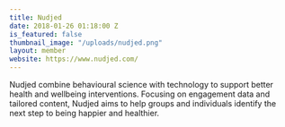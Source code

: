 ```yaml
---
title: Nudjed
date: 2018-01-26 01:18:00 Z
is_featured: false
thumbnail_image: "/uploads/nudjed.png"
layout: member
website: https://www.nudjed.com/
---
```


Nudjed combine behavioural science with technology to support better health and wellbeing interventions. Focusing on engagement data and tailored content, Nudjed aims to help groups and individuals identify the next step to being happier and healthier.